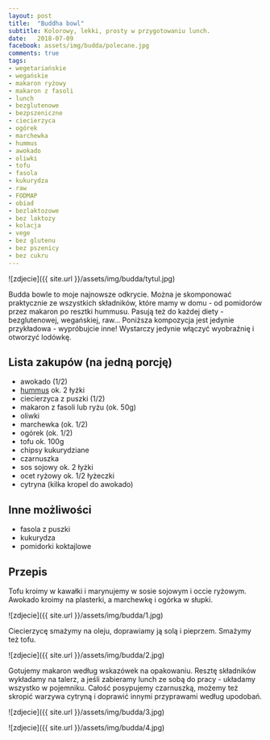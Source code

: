 ```yaml
---
layout: post
title:  "Buddha bowl"
subtitle: Kolorowy, lekki, prosty w przygotowaniu lunch.
date:   2018-07-09
facebook: assets/img/budda/polecane.jpg
comments: true
tags:
- wegetariańskie
- wegańskie
- makaron ryżowy
- makaron z fasoli
- lunch
- bezglutenowe
- bezpszeniczne
- ciecierzyca
- ogórek
- marchewka
- hummus
- awokado
- oliwki
- tofu
- fasola
- kukurydza
- raw
- FODMAP
- obiad
- bezlaktozowe
- bez laktozy
- kolacja
- vege
- bez glutenu
- bez pszenicy
- bez cukru
---
```


![zdjecie]({{ site.url }}/assets/img/budda/tytul.jpg)

Budda bowle to moje najnowsze odkrycie. Można je skomponować praktycznie ze wszystkich składników, które mamy w domu - od pomidorów przez makaron po resztki hummusu. Pasują też do każdej diety - bezglutenowej, wegańskiej, raw... Poniższa kompozycja jest jedynie przykładowa - wypróbujcie inne! Wystarczy jedynie włączyć wyobraźnię i otworzyć lodówkę. 

## Lista zakupów (na jedną porcję)

* awokado (1/2)
* [hummus](http://pokarmlove.com.pl/hummus/) ok. 2 łyżki
* ciecierzyca z puszki (1/2)
* makaron z fasoli lub ryżu (ok. 50g)
* oliwki
* marchewka (ok. 1/2)
* ogórek (ok. 1/2)
* tofu ok. 100g
* chipsy kukurydziane
* czarnuszka
* sos sojowy ok. 2 łyżki
* ocet ryżowy ok. 1/2 łyżeczki
* cytryna (kilka kropel do awokado)

## Inne możliwości

* fasola z puszki
* kukurydza
* pomidorki koktajlowe

## Przepis

Tofu kroimy w kawałki i marynujemy w sosie sojowym i occie ryżowym. Awokado kroimy na plasterki, a marchewkę i ogórka w słupki.


![zdjecie]({{ site.url }}/assets/img/budda/1.jpg)


Ciecierzycę smażymy na oleju, doprawiamy ją solą i pieprzem. Smażymy też tofu.


![zdjecie]({{ site.url }}/assets/img/budda/2.jpg)


Gotujemy makaron według wskazówek na opakowaniu. Resztę składników wykładamy na talerz, a jeśli zabieramy lunch ze sobą do pracy - układamy wszystko w pojemniku. Całość posypujemy czarnuszką, możemy też skropić warzywa cytryną i doprawić innymi przyprawami według upodobań.


![zdjecie]({{ site.url }}/assets/img/budda/3.jpg)

![zdjecie]({{ site.url }}/assets/img/budda/4.jpg)

